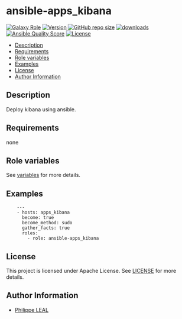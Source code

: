 # ansible-apps_kibana

[![Galaxy Role](https://img.shields.io/badge/galaxy-apps_kibana-purple?style=flat)](https://galaxy.ansible.com/lotusnoir/apps_kibana)
[![Version](https://img.shields.io/github/release/lotusnoir/ansible-apps_kibana.svg)](https://github.com/lotusnoir/ansible-apps_kibana/releases/latest)
[![GitHub repo size](https://img.shields.io/github/repo-size/lotusnoir/ansible-apps_kibana?color=orange&style=flat)](https://galaxy.ansible.com/lotusnoir/apps_kibana)
[![downloads](https://img.shields.io/ansible/role/d/)](https://galaxy.ansible.com/lotusnoir/apps_kibana)
[![Ansible Quality Score](https://img.shields.io/ansible/quality/)](https://galaxy.ansible.com/lotusnoir/apps_kibana)
[![License](https://img.shields.io/badge/license-Apache--2.0-brightgreen?style=flat)](https://opensource.org/licenses/Apache-2.0)

<!-- START doctoc generated TOC please keep comment here to allow auto update -->
<!-- DON'T EDIT THIS SECTION, INSTEAD RE-RUN doctoc TO UPDATE -->

- [Description](#description)
- [Requirements](#requirements)
- [Role variables](#role-variables)
- [Examples](#examples)
- [License](#license)
- [Author Information](#author-information)

<!-- END doctoc generated TOC please keep comment here to allow auto update -->

## Description

Deploy kibana using ansible.
## Requirements

none

## Role variables

See [variables](/defaults/main.yml) for more details.

## Examples

        ---
        - hosts: apps_kibana
          become: true
          become_method: sudo
          gather_facts: true
          roles:
            - role: ansible-apps_kibana


## License

This project is licensed under Apache License. See [LICENSE](/LICENSE) for more details.

## Author Information

- [Philippe LEAL](https://github.com/lotusnoir)

